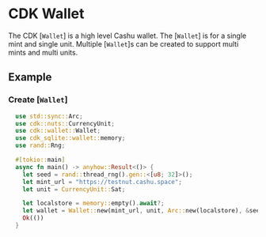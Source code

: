 # CDK Wallet

The CDK [`Wallet`] is a high level Cashu wallet. The [`Wallet`] is for a single mint and single unit. Multiple [`Wallet`]s can be created to support multi mints and multi units.


## Example

### Create [`Wallet`]
```rust
  use std::sync::Arc;
  use cdk::nuts::CurrencyUnit;
  use cdk::wallet::Wallet;
  use cdk_sqlite::wallet::memory;
  use rand::Rng;

  #[tokio::main]
  async fn main() -> anyhow::Result<()> {
    let seed = rand::thread_rng().gen::<[u8; 32]>();
    let mint_url = "https://testnut.cashu.space";
    let unit = CurrencyUnit::Sat;

    let localstore = memory::empty().await?;
    let wallet = Wallet::new(mint_url, unit, Arc::new(localstore), &seed, None);
    Ok(())
  }
```
